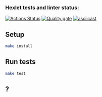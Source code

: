 ### Hexlet tests and linter status:

[![Actions Status](https://github.com/Belato-code/frontend-project-46/actions/workflows/hexlet-check.yml/badge.svg)](https://github.com/Belato-code/frontend-project-46/actions)
[![Quality gate](https://sonarcloud.io/api/project_badges/quality_gate?project=Belato-code_frontend-project-46)](https://sonarcloud.io/summary/new_code?id=Belato-code_frontend-project-46)
[![asciicast](https://asciinema.org/a/Yb1tY5ISg9qOHJh67Flhijy23.svg)](https://asciinema.org/a/Yb1tY5ISg9qOHJh67Flhijy23)

## Setup

```bash
make install
```

## Run tests

```bash
make test
```
## ? 

```
```
